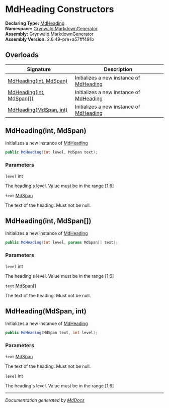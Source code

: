 ﻿<!--  
  <auto-generated>   
    The contents of this file were generated by a tool.  
    Changes to this file may be list if the file is regenerated  
  </auto-generated>   
-->

# MdHeading Constructors

**Declaring Type:** [MdHeading](../index.md)  
**Namespace:** [Grynwald.MarkdownGenerator](../../index.md)  
**Assembly:** Grynwald.MarkdownGenerator  
**Assembly Version:** 2.6.49\-pre+a57fff491b

## Overloads

| Signature                                          | Description                                            |
| -------------------------------------------------- | ------------------------------------------------------ |
| [MdHeading(int, MdSpan)](#mdheadingint-mdspan)     | Initializes a new instance of [MdHeading](../index.md) |
| [MdHeading(int, MdSpan\[\])](#mdheadingint-mdspan) | Initializes a new instance of [MdHeading](../index.md) |
| [MdHeading(MdSpan, int)](#mdheadingmdspan-int)     | Initializes a new instance of [MdHeading](../index.md) |

## MdHeading(int, MdSpan)

Initializes a new instance of [MdHeading](../index.md)

```csharp
public MdHeading(int level, MdSpan text);
```

### Parameters

`level`  int

The heading's level. Value must be in the range \[1,6\]

`text`  [MdSpan](../../MdSpan/index.md)

The text of the heading. Must not be null.

## MdHeading(int, MdSpan\[\])

Initializes a new instance of [MdHeading](../index.md)

```csharp
public MdHeading(int level, params MdSpan[] text);
```

### Parameters

`level`  int

The heading's level. Value must be in the range \[1,6\]

`text`  [MdSpan](../../MdSpan/index.md)\[\]

The text of the heading. Must not be null.

## MdHeading(MdSpan, int)

Initializes a new instance of [MdHeading](../index.md)

```csharp
public MdHeading(MdSpan text, int level);
```

### Parameters

`text`  [MdSpan](../../MdSpan/index.md)

The text of the heading. Must not be null.

`level`  int

The heading's level. Value must be in the range \[1,6\]

___

*Documentation generated by [MdDocs](https://github.com/ap0llo/mddocs)*

